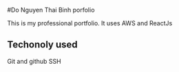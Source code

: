 #Do Nguyen Thai Binh porfolio

This is my professional portfolio. It uses AWS and ReactJs

## Techonoly used

Git and github
SSH

